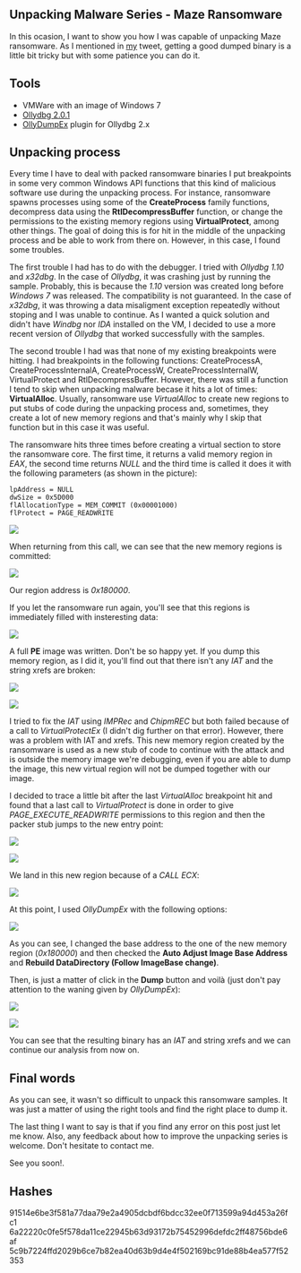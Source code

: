 ## Unpacking Malware Series - Maze Ransomware

In this ocasion, I want to show you how I was capable of unpacking Maze ransomware. As I mentioned in [my](https://twitter.com/poxyran/status/1186311014926733313) tweet, getting a good dumped binary is a little bit tricky but with some patience you can do it.

## Tools

 - VMWare with an image of Windows 7
 - [Ollydbg 2.0.1](http://www.ollydbg.de/odbg201.zip)
 - [OllyDumpEx](http://low-priority.appspot.com/ollydumpex/) plugin for Ollydbg 2.x
 
## Unpacking process

Every time I have to deal with packed ransomware binaries I put breakpoints in some very common Windows API functions that this kind of malicious software use during the unpacking process. For instance, ransomware spawns processes using some of the **CreateProcess** family functions, decompress data using the **RtlDecompressBuffer** function, or change the permissions to the existing memory regions using **VirtualProtect**, among other things. The goal of doing this is for hit in the middle of the unpacking process and be able to work from there on. However, in this case, I found some troubles. 

The first trouble I had has to do with the debugger. I tried with *Ollydbg 1.10* and *x32dbg*. In the case of *Ollydbg*, it was crashing just by running the sample. Probably, this is because the *1.10* version was created long before *Windows 7* was released. The compatibility is not guaranteed. In the case of *x32dbg*, it was throwing a data misaligment exception repeatedly without stoping and I was unable to continue. As I wanted a quick solution and didn't have *Windbg* nor *IDA* installed on the VM, I decided to use a more recent version of *Ollydbg* that worked successfully with the samples. 

The second trouble I had was that none of my existing breakpoints were hitting. I had breakpoints in the following functions: CreateProcessA, CreateProcessInternalA, CreateProcessW, CreateProcessInternalW, VirtualProtect and RtlDecompressBuffer. However, there was still a function I tend to skip when unpacking malware becase it hits a lot of times: **VirtualAlloc**. Usually, ransomware use *VirtualAlloc* to create new regions to put stubs of code during the unpacking process and, sometimes, they create a lot of new memory regions and that's mainly why I skip that function but in this case it was useful. 

The ransomware hits three times before creating a virtual section to store the ransomware core. The first time, it returns a valid memory region in *EAX*, the second time returns *NULL* and the third time is called it does it with the following parameters (as shown in the picture):

```
lpAddress = NULL
dwSize = 0x5D000
flAllocationType = MEM_COMMIT (0x00001000)
flProtect = PAGE_READWRITE
```
![](../images/xx-10-2019-unpacking-malware-series-maze-ransomware/virtualalloc_third_call.png)

When returning from this call, we can see that the new memory regions is committed:

![](../images/xx-10-2019-unpacking-malware-series-maze-ransomware/virtuallalloc_return.png)

Our region address is *0x180000*. 

If you let the ransomware run again, you'll see that this regions is immediately filled with insteresting data:

![](../images/xx-10-2019-unpacking-malware-series-maze-ransomware/virtualalloc_mz.png)

A full **PE** image was written. Don't be so happy yet. If you dump this memory region, as I did it, you'll find out that there isn't any *IAT* and the string xrefs are broken:

![](../images/xx-10-2019-unpacking-malware-series-maze-ransomware/no_iat.png)

![](../images/xx-10-2019-unpacking-malware-series-maze-ransomware/no_str_xrefs.png)

I tried to fix the *IAT* using *IMPRec* and *ChipmREC* but both failed because of a call to *VirtualProtectEx* (I didn't dig further on that error). However, there was a problem with IAT and xrefs. This new memory region created by the ransomware is used as a new stub of code to continue with the attack and is outside the memory image we're debugging, even if you are able to dump the image, this new virtual region will not be dumped together with our image.

I decided to trace a little bit after the last *VirtualAlloc* breakpoint hit and found that a last call to *VirtualProtect* is done in order to give *PAGE_EXECUTE_READWRITE* permissions to this region and then the packer stub jumps to the new entry point:

![](../images/xx-10-2019-unpacking-malware-series-maze-ransomware/last_virtualprotect.png)

![](../images/xx-10-2019-unpacking-malware-series-maze-ransomware/new_ep.png)

We land in this new region because of a *CALL ECX*:

![](../images/xx-10-2019-unpacking-malware-series-maze-ransomware/call_ecx.png)

At this point, I used *OllyDumpEx* with the following options:

![](../images/xx-10-2019-unpacking-malware-series-maze-ransomware/ollydumpex.png)

As you can see, I changed the base address to the one of the new memory region (*0x180000*) and then checked the **Auto Adjust Image Base Address** and **Rebuild DataDirectory (Follow ImageBase change)**.

Then, is just a matter of click in the **Dump** button and voilà (just don't pay attention to the waning given by *OllyDumpEx*):

![](../images/xx-10-2019-unpacking-malware-series-maze-ransomware/dump_with_good_iat.png)

![](../images/xx-10-2019-unpacking-malware-series-maze-ransomware/dump_with_xrefs.png)

You can see that the resulting binary has an *IAT* and string xrefs and we can continue our analysis from now on.

## Final words

As you can see, it wasn't so difficult to unpack this ransomware samples. It was just a matter of using the right tools and find the right place to dump it.

The last thing I want to say is that if you find any error on this post just let me know. Also, any feedback about how to improve the unpacking series is welcome. Don't hesitate to contact me.

See you soon!.


## Hashes

91514e6be3f581a77daa79e2a4905dcbdf6bdcc32ee0f713599a94d453a26fc1
6a22220c0fe5f578da11ce22945b63d93172b75452996defdc2ff48756bde6af
5c9b7224ffd2029b6ce7b82ea40d63b9d4e4f502169bc91de88b4ea577f52353